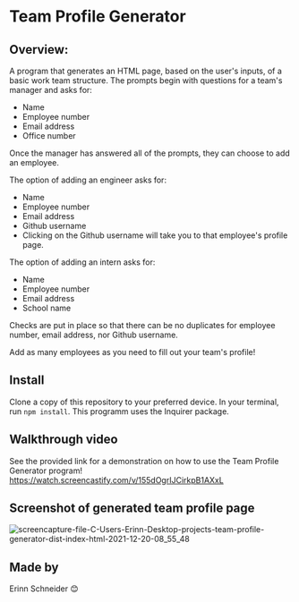 # Team Profile Generator

## Overview:
A program that generates an HTML page, based on the user's inputs, of a basic work team structure. The prompts begin with questions for a team's manager and asks for: 
  * Name
  * Employee number
  * Email address
  * Office number

Once the manager has answered all of the prompts, they can choose to add an employee. 

The option of adding an engineer asks for:
  * Name
  * Employee number
  * Email address
  * Github username
   * Clicking on the Github username will take you to that employee's profile page.

The option of adding an intern asks for:
  * Name
  * Employee number
  * Email address
  * School name

Checks are put in place so that there can be no duplicates for employee number, email address, nor Github username.

Add as many employees as you need to fill out your team's profile!

## Install

Clone a copy of this repository to your preferred device. In your terminal, run `npm install`. This programm uses the Inquirer package.

## Walkthrough video

See the provided link for a demonstration on how to use the Team Profile Generator program!
https://watch.screencastify.com/v/155dOgrIJCirkpB1AXxL

## Screenshot of generated team profile page

![screencapture-file-C-Users-Erinn-Desktop-projects-team-profile-generator-dist-index-html-2021-12-20-08_55_48](https://user-images.githubusercontent.com/90404513/146778216-58b63998-3f36-4747-9942-6fbf17405932.png)

## Made by
Erinn Schneider 😊
